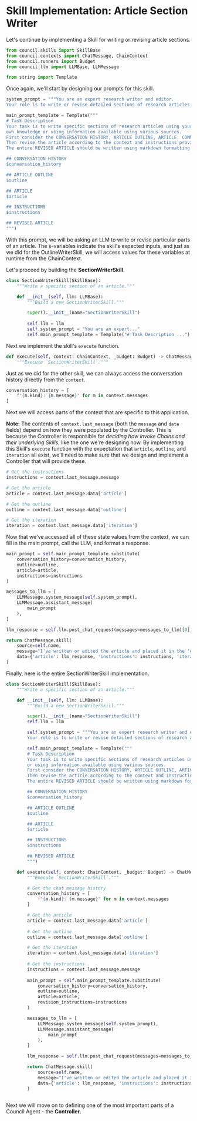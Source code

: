 # Skill Implementation: Article Section Writer

Let's continue by implementing a Skill for writing or revising article sections. 


```python
from council.skills import SkillBase
from council.contexts import ChatMessage, ChainContext
from council.runners import Budget
from council.llm import LLMBase, LLMMessage

from string import Template
```

Once again, we'll start by designing our prompts for this skill.


```python
system_prompt = """You are an expert research writer and editor. 
Your role is to write or revise detailed sections of research articles in markdown format."""

main_prompt_template = Template("""
# Task Description
Your task is to write specific sections of research articles using your 
own knowledge or using information available using various sources. 
First consider the CONVERSATION HISTORY, ARTICLE OUTLINE, ARTICLE, COMMENTS, and INSTRUCTIONS.
Then revise the article according to the context and instructions provided below. 
The entire REVISED ARTICLE should be written using markdown formatting. 

## CONVERSATION HISTORY
$conversation_history

## ARTICLE OUTLINE
$outline

## ARTICLE
$article

## INSTRUCTIONS
$instructions

## REVISED ARTICLE
""")
```

With this prompt, we will be asking an LLM to write or revise particular parts of an article. The `$`-variables indicate the skill's expected inputs, and just as we did for the OutlineWriterSkill, we will access values for these variables at runtime from the ChainContext.

Let's proceed by building the **SectionWriterSkill**.


```python
class SectionWriterSkill(SkillBase):
    """Write a specific section of an article."""

    def __init__(self, llm: LLMBase):
        """Build a new SectionWriterSkill."""

        super().__init__(name="SectionWriterSkill")
        
        self.llm = llm
        self.system_prompt = "You are an expert..."
        self.main_prompt_template = Template("# Task Description ...")
```

Next we implement the skill's `execute` function.


```python
def execute(self, context: ChainContext, _budget: Budget) -> ChatMessage:
    """Execute `SectionWriterSkill`."""
```

Just as we did for the other skill, we can always access the conversation history directly from the `context`.


```python
conversation_history = [
    f"{m.kind}: {m.message}" for m in context.messages
]
```

Next we will access parts of the context that are specific to this application.

**Note:** The contents of `context.last_message` (both the `message` and `data` fields) depend on how they were populated by the Controller. This is because the Controller is responsible for *deciding how invoke Chains and their underlying Skills*, like the one we're designing now. By implementing this Skill's `execute` function with the expectation that `article`, `outline`, and `iteration` all exist, we'll need to make sure that we design and implement a Controller that will provide these.


```python
# Get the instructions
instructions = context.last_message.message

# Get the article
article = context.last_message.data['article']

# Get the outline
outline = context.last_message.data['outline']

# Get the iteration
iteration = context.last_message.data['iteration']
```

Now that we've accessed all of these state values from the context, we can fill in the main prompt, call the LLM, and format a response.


```python
main_prompt = self.main_prompt_template.substitute(
    conversation_history=conversation_history,
    outline=outline,
    article=article,
    instructions=instructions
)

messages_to_llm = [
    LLMMessage.system_message(self.system_prompt),
    LLMMessage.assistant_message(
        main_prompt
    ),
]

llm_response = self.llm.post_chat_request(messages=messages_to_llm)[0]

return ChatMessage.skill(
    source=self.name,
    message="I've written or edited the article and placed it in the 'data' field.",
    data={'article': llm_response, 'instructions': instructions, 'iteration': iteration},
)
```

Finally, here is the entire SectionWriterSkill implementation.


```python
class SectionWriterSkill(SkillBase):
    """Write a specific section of an article."""

    def __init__(self, llm: LLMBase):
        """Build a new SectionWriterSkill."""

        super().__init__(name="SectionWriterSkill")
        self.llm = llm

        self.system_prompt = """You are an expert research writer and editor. 
        Your role is to write or revise detailed sections of research articles in markdown format."""

        self.main_prompt_template = Template("""
        # Task Description
        Your task is to write specific sections of research articles using your own knowledge 
        or using information available using various sources. 
        First consider the CONVERSATION HISTORY, ARTICLE OUTLINE, ARTICLE, COMMENTS, and INSTRUCTIONS.
        Then revise the article according to the context and instructions provided below. 
        The entire REVISED ARTICLE should be written using markdown formatting. 

        ## CONVERSATION HISTORY
        $conversation_history

        ## ARTICLE OUTLINE
        $outline

        ## ARTICLE
        $article

        ## INSTRUCTIONS
        $instructions

        ## REVISED ARTICLE
        """)

    def execute(self, context: ChainContext, _budget: Budget) -> ChatMessage:
        """Execute `SectionWriterSkill`."""

        # Get the chat message history
        conversation_history = [
            f"{m.kind}: {m.message}" for m in context.messages
        ]

        # Get the article
        article = context.last_message.data['article']
        
        # Get the outline
        outline = context.last_message.data['outline']

        # Get the iteration
        iteration = context.last_message.data['iteration']
       
        # Get the instructions
        instructions = context.last_message.message
        
        main_prompt = self.main_prompt_template.substitute(
            conversation_history=conversation_history,
            outline=outline,
            article=article,
            revision_instructions=instructions
        )

        messages_to_llm = [
            LLMMessage.system_message(self.system_prompt),
            LLMMessage.assistant_message(
                main_prompt
            ),
        ]

        llm_response = self.llm.post_chat_request(messages=messages_to_llm)[0]

        return ChatMessage.skill(
            source=self.name,
            message="I've written or edited the article and placed it in the 'data' field.",
            data={'article': llm_response, 'instructions': instructions, 'iteration': iteration},
        )
    
```

Next we will move on to defining one of the most important parts of a Council Agent - the **Controller**.


